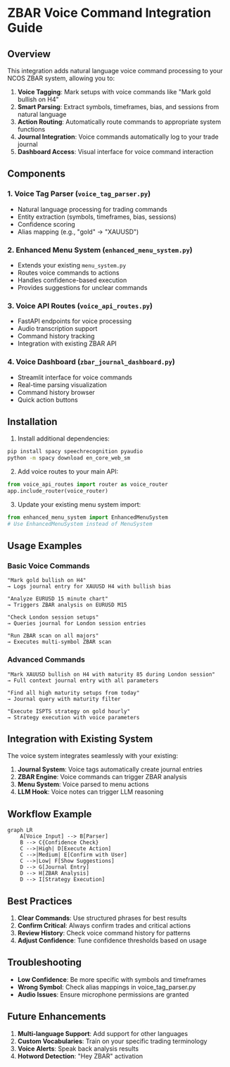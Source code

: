 # ZBAR Voice Command Integration Guide

## Overview

This integration adds natural language voice command processing to your NCOS ZBAR system, allowing you to:

1. **Voice Tagging**: Mark setups with voice commands like "Mark gold bullish on H4"
2. **Smart Parsing**: Extract symbols, timeframes, bias, and sessions from natural language
3. **Action Routing**: Automatically route commands to appropriate system functions
4. **Journal Integration**: Voice commands automatically log to your trade journal
5. **Dashboard Access**: Visual interface for voice command interaction

## Components

### 1. Voice Tag Parser (`voice_tag_parser.py`)

- Natural language processing for trading commands
- Entity extraction (symbols, timeframes, bias, sessions)
- Confidence scoring
- Alias mapping (e.g., "gold" → "XAUUSD")

### 2. Enhanced Menu System (`enhanced_menu_system.py`)

- Extends your existing `menu_system.py`
- Routes voice commands to actions
- Handles confidence-based execution
- Provides suggestions for unclear commands

### 3. Voice API Routes (`voice_api_routes.py`)

- FastAPI endpoints for voice processing
- Audio transcription support
- Command history tracking
- Integration with existing ZBAR API

### 4. Voice Dashboard (`zbar_journal_dashboard.py`)

- Streamlit interface for voice commands
- Real-time parsing visualization
- Command history browser
- Quick action buttons

## Installation

1. Install additional dependencies:

```bash
pip install spacy speechrecognition pyaudio
python -m spacy download en_core_web_sm
```

2. Add voice routes to your main API:

```python
from voice_api_routes import router as voice_router
app.include_router(voice_router)
```

3. Update your existing menu system import:

```python
from enhanced_menu_system import EnhancedMenuSystem
# Use EnhancedMenuSystem instead of MenuSystem
```

## Usage Examples

### Basic Voice Commands

```
"Mark gold bullish on H4"
→ Logs journal entry for XAUUSD H4 with bullish bias

"Analyze EURUSD 15 minute chart"
→ Triggers ZBAR analysis on EURUSD M15

"Check London session setups"
→ Queries journal for London session entries

"Run ZBAR scan on all majors"
→ Executes multi-symbol ZBAR scan
```

### Advanced Commands

```
"Mark XAUUSD bullish on H4 with maturity 85 during London session"
→ Full context journal entry with all parameters

"Find all high maturity setups from today"
→ Journal query with maturity filter

"Execute ISPTS strategy on gold hourly"
→ Strategy execution with voice parameters
```

## Integration with Existing System

The voice system integrates seamlessly with your existing:

1. **Journal System**: Voice tags automatically create journal entries
2. **ZBAR Engine**: Voice commands can trigger ZBAR analysis
3. **Menu System**: Voice parsed to menu actions
4. **LLM Hook**: Voice notes can trigger LLM reasoning

## Workflow Example

```mermaid
graph LR
    A[Voice Input] --> B[Parser]
    B --> C{Confidence Check}
    C -->|High| D[Execute Action]
    C -->|Medium| E[Confirm with User]
    C -->|Low| F[Show Suggestions]
    D --> G[Journal Entry]
    D --> H[ZBAR Analysis]
    D --> I[Strategy Execution]
```

## Best Practices

1. **Clear Commands**: Use structured phrases for best results
2. **Confirm Critical**: Always confirm trades and critical actions
3. **Review History**: Check voice command history for patterns
4. **Adjust Confidence**: Tune confidence thresholds based on usage

## Troubleshooting

- **Low Confidence**: Be more specific with symbols and timeframes
- **Wrong Symbol**: Check alias mappings in voice_tag_parser.py
- **Audio Issues**: Ensure microphone permissions are granted

## Future Enhancements

1. **Multi-language Support**: Add support for other languages
2. **Custom Vocabularies**: Train on your specific trading terminology
3. **Voice Alerts**: Speak back analysis results
4. **Hotword Detection**: "Hey ZBAR" activation

